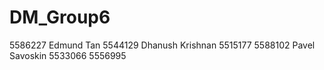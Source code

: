 # DM_Group6
5586227 Edmund Tan
5544129 Dhanush Krishnan
5515177
5588102 Pavel Savoskin
5533066
5556995

